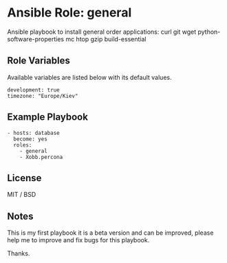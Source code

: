 # Ansible Role: general

Ansible playbook to install general order applications:
        curl
        git
        wget
        python-software-properties
        mc
        htop
        gzip
        build-essential

## Role Variables

Available variables are listed below with its default values.

	development: true
    timezone: "Europe/Kiev"

## Example Playbook

	- hosts: database
      become: yes
      roles:
        - general
        - Xobb.percona

## License

MIT / BSD

## Notes

This is my first playbook it is a beta version and can be improved, please help me to improve and fix bugs for this playbook.

Thanks.
